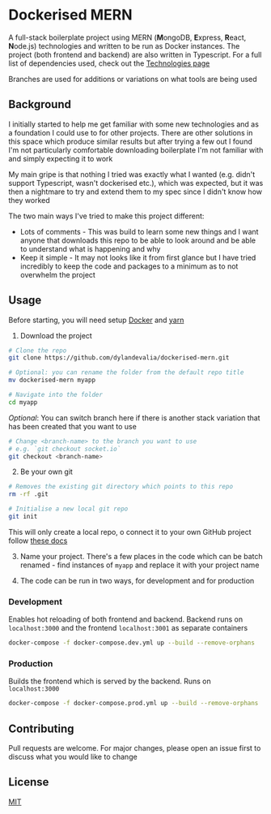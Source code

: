 # Dockerised MERN

A full-stack boilerplate project using MERN (**M**ongoDB, **E**xpress, **R**eact, **N**ode.js) technologies and written to be run as Docker instances. The project (both frontend and backend) are also written in Typescript. For a full list of dependencies used, check out the [Technologies page](https://github.com/dylandevalia/dockerised-mern/blob/master/client/src/routes/TechInfo/index.tsx)

Branches are used for additions or variations on what tools are being used

## Background

I initially started to help me get familiar with some new technologies and as a foundation I could use to for other projects. There are other solutions in this space which produce similar results but after trying a few out I found I'm not particularly comfortable downloading boilerplate I'm not familiar with and simply expecting it to work

My main gripe is that nothing I tried was exactly what I wanted (e.g. didn't support Typescript, wasn't dockerised etc.), which was expected, but it was then a nightmare to try and extend them to my spec since I didn't know how they worked

The two main ways I've tried to make this project different:

- Lots of comments - This was build to learn some new things and I want anyone that downloads this repo to be able to look around and be able to understand what is happening and why
- Keep it simple - It may not looks like it from first glance but I have tried incredibly to keep the code and packages to a minimum as to not overwhelm the project

## Usage

Before starting, you will need setup [Docker](https://www.docker.com/get-started/) and [yarn](https://yarnpkg.com/getting-started)

1. Download the project

```bash
# Clone the repo
git clone https://github.com/dylandevalia/dockerised-mern.git

# Optional: you can rename the folder from the default repo title
mv dockerised-mern myapp

# Navigate into the folder
cd myapp
```

_Optional_: You can switch branch here if there is another stack variation that has been created that you want to use

```bash
# Change <branch-name> to the branch you want to use
# e.g. `git checkout socket.io`
git checkout <branch-name>
```

2. Be your own git

```bash
# Removes the existing git directory which points to this repo
rm -rf .git

# Initialise a new local git repo
git init
```

This will only create a local repo, o connect it to your own GitHub project follow [these docs](https://docs.github.com/en/get-started/importing-your-projects-to-github/importing-source-code-to-github/adding-locally-hosted-code-to-github)

3. Name your project. There's a few places in the code which can be batch renamed - find instances of `myapp` and replace it with your project name

4. The code can be run in two ways, for development and for production

### Development

Enables hot reloading of both frontend and backend. Backend runs on `localhost:3000` and the frontend `localhost:3001` as separate containers

```bash
docker-compose -f docker-compose.dev.yml up --build --remove-orphans
```

### Production

Builds the frontend which is served by the backend. Runs on `localhost:3000`

```bash
docker-compose -f docker-compose.prod.yml up --build --remove-orphans
```

## Contributing

Pull requests are welcome. For major changes, please open an issue first to discuss what you would like to change

## License

[MIT](https://choosealicense.com/licenses/mit/)
